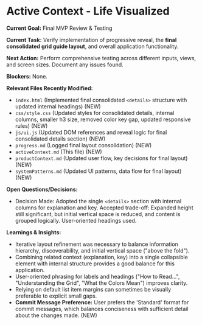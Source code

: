 # Active Context - Life Visualized

**Current Goal:** Final MVP Review & Testing

**Current Task:** Verify implementation of progressive reveal, the **final consolidated grid guide layout**, and overall application functionality.

**Next Action:** Perform comprehensive testing across different inputs, views, and screen sizes. Document any issues found.

**Blockers:** None.

**Relevant Files Recently Modified:**

*   `index.html` (Implemented final consolidated `<details>` structure with updated internal headings) (NEW)
*   `css/style.css` (Updated styles for consolidated details, internal columns, smaller h3 size, removed color key gap, updated responsive rules) (NEW)
*   `js/ui.js` (Updated DOM references and reveal logic for final consolidated details section) (NEW)
*   `progress.md` (Logged final layout consolidation) (NEW)
*   `activeContext.md` (This file) (NEW)
*   `productContext.md` (Updated user flow, key decisions for final layout) (NEW)
*   `systemPatterns.md` (Updated UI patterns, data flow for final layout) (NEW)

**Open Questions/Decisions:**

*   Decision Made: Adopted the single `<details>` section with internal columns for explanation and key. Accepted trade-off: Expanded height still significant, but initial vertical space is reduced, and content is grouped logically. User-oriented headings used.

**Learnings & Insights:**

*   Iterative layout refinement was necessary to balance information hierarchy, discoverability, and initial vertical space ("above the fold").
*   Combining related context (explanation, key) into a single collapsible element with internal structure provides a good balance for this application.
*   User-oriented phrasing for labels and headings ("How to Read...", "Understanding the Grid", "What the Colors Mean") improves clarity.
*   Relying on default list item margins can sometimes be visually preferable to explicit small gaps.
*   **Commit Message Preference:** User prefers the 'Standard' format for commit messages, which balances conciseness with sufficient detail about the changes made. (NEW)
